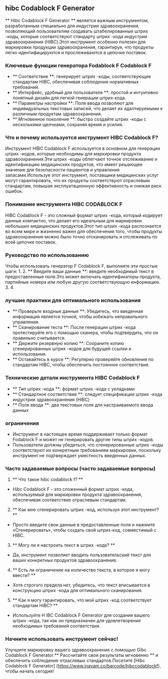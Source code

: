## hibc Codablock F Generator

** Hibc Codablock F Generator ** является важным инструментом, разработанным специально для индустрии здравоохранения, позволяющий пользователям создавать штабелированные штрих -коды, которые соответствуют стандарту штрих -кода индустрии здравоохранения (HIBC).Этот инструмент особенно полезен для маркировки продукции здравоохранения, гарантируя, что продукты легко идентифицируются и прослеживаются в цепочке поставок.

### Ключевые функции генератора Fodablock F Codablock F
- ** Соответствие **: генерирует штрих -коды, соответствующие стандартам HIBC, обеспечивая соблюдение нормативных требований.
- ** Интерфейс, удобный для пользователя **: простой и интуитивно понятный дизайн для легкой генерации штрих-кода.
- ** Параметры настройки **: Поля ввода позволяют для индивидуальных текстовых записей, что делает их адаптируемыми к различным продуктам здравоохранения.
- ** Мгновенное поколение **: быстро создайте штрих -коды с несколькими щелчками, сохраняя время и усилия.

### Что и почему используется инструмент HIBC Codablock F?
Инструмент HIBC Codablock F используется в основном для генерации штрих -кодов, которые необходимы для маркировки продукта здравоохранения.Эти штрих -коды облегчают точное отслеживание и идентификацию медицинских продуктов, что имеет решающее значение для безопасности пациентов и управления запасами.Используя этот инструмент, поставщики медицинских услуг могут гарантировать, что их продукты соответствуют отраслевым стандартам, повышая эксплуатационную эффективность и снижая риск ошибок.

### Понимание инструмента HIBC CODABLOCK F
HIBC Codablock F - это сложный формат штрих -кода, который кодирует данные компактно, что делает его идеальным для маркировки небольших медицинских продуктов.Этот тип штрих -кода распознается во всем мире и жизненно важен для обеспечения того, чтобы продукты здравоохранения можно было точно отсканировать и отслеживать по всей цепочке поставок.

### Руководство по использованию
Чтобы использовать генератор F Codablock F, выполните эти простые шаги:
1.
2. ** Введите ваши данные **: введите необходимый текст в предоставленные поля.Это может включать идентификаторы продукта, партийные номера или любую другую соответствующую информацию.
3.
4.

### лучшие практики для оптимального использования
- ** Проверьте входные данные **: Убедитесь, что введенная информация является точной, чтобы избежать неправильного управления.
- ** Сканирование теста **: После генерации штрих -кода протестируйте его с помощью сканера, чтобы подтвердить, что он правильно считывается.
- ** Держите резервную копию **: Сохраните копию сгенерированных штрих -кодов для будущей ссылки и использования.
- ** Оставайтесь в курсе **: Регулярно проверяйте обновления по стандартам HIBC, чтобы обеспечить постоянное соответствие.

### Технические детали инструмента HIBC Codablock F
- ** Тип штрих -кода **: формат штрих -кода с укладками
- ** Стандартное соответствие **: следует спецификации штрих -кода индустрии здравоохранения (HIBC)
- ** Поля ввода **: два текстовых поля для настраиваемого ввода данных

### ограничения
- Инструмент в настоящее время поддерживает только формат Fodablock F и может не генерировать другие типы штрих -кодов.
- Пользователи должны убедиться, что сгенерированные штрих -коды соответствуют их конкретным требованиям маркировки, поскольку инструмент не подтверждает уместность введенных данных.

### Часто задаваемые вопросы (часто задаваемые вопросы)

1. ** Что такое hibc codablock f? **
- Hibc Codablock F - это сложенный формат штрих -кода, используемый для маркировки продукта здравоохранения, обеспечивая соответствие отраслевым стандартам.

2. ** Как мне сгенерировать штрих -код, используя этот инструмент? **
- Просто введите свои данные в предоставленные поля и нажмите «Сгенерировать», чтобы создать свой штрих-код, совместимый с HIBC.

3. ** Могу ли я настроить текст в штрих -коде? **
- Да, инструмент позволяет вводить пользовательский текст для ваших конкретных продуктов здравоохранения.

4. ** Есть ли ограничение на количество текста, в которое я могу ввести? **
- Хотя строгого предела нет, убедитесь, что текст вписывается в конструкцию штрих -кода для оптимального сканирования.

5. ** Как я могу гарантировать, что мой штрих -код соответствует стандартам HIBC? **
- Используйте H IBC Codablock F Generator для создания вашего штрих -кода, так как он предназначен для удовлетворения необходимых требований соответствия.

### Начните использовать инструмент сейчас!
Улучшите маркировку вашего здравоохранения с помощью Gibc Codablock F Generator.** Рассчитайте свои результаты мгновенно ** и обеспечить соблюдение отраслевых стандартов.Посетите [Hibc Codablock F Generator] (https://www.inayam.co/barcode/hibccodablockf), чтобы начать сегодня!